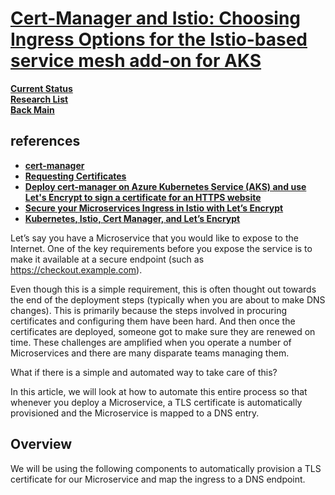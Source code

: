 # **[Cert-Manager and Istio: Choosing Ingress Options for the Istio-based service mesh add-on for AKS](https://medium.com/microsoftazure/cert-manager-and-istio-choosing-ingress-options-for-the-istio-based-service-mesh-add-on-for-aks-c633c97fa4f2)**

**[Current Status](../../../../development/status/weekly/current_status.md)**\
**[Research List](../../../research_list.md)**\
**[Back Main](../../../../README.md)**

## references

- **[cert-manager](https://istio.io/latest/docs/ops/integrations/certmanager/)**
- **[Requesting Certificates](https://cert-manager.io/docs/usage/)**
- **[Deploy cert-manager on Azure Kubernetes Service (AKS) and use Let's Encrypt to sign a certificate for an HTTPS website](https://cert-manager.io/docs/tutorials/getting-started-aks-letsencrypt/)**
- **[Secure your Microservices Ingress in Istio with Let’s Encrypt](https://invisibl.io/blog/secure-your-microservices-ingress-in-istio-with-lets-encrypt/)**
- **[Kubernetes, Istio, Cert Manager, and Let’s Encrypt](https://medium.com/@rd.petrusek/kubernetes-istio-cert-manager-and-lets-encrypt-c3e0822a3aaf)**

Let’s say you have a Microservice that you would like to expose to the Internet. One of the key requirements before you expose the service is to make it available at a secure endpoint (such as <https://checkout.example.com>).

Even though this is a simple requirement, this is often thought out towards the end of the deployment steps (typically when you are about to make DNS changes). This is primarily because the steps involved in procuring certificates and configuring them have been hard. And then once the certificates are deployed, someone got to make sure they are renewed on time. These challenges are amplified when you operate a number of Microservices and there are many disparate teams managing them.

What if there is a simple and automated way to take care of this?

In this article, we will look at how to automate this entire process so that whenever you deploy a Microservice, a TLS certificate is automatically provisioned and the Microservice is mapped to a DNS entry.

## Overview

We will be using the following components to automatically provision a TLS certificate for our Microservice and map the ingress to a DNS endpoint.
